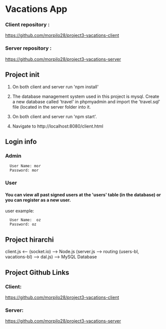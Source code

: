 # Vacations App

### Client repository :
https://github.com/morpilo28/project3-vacations-client

### Server repository :
https://github.com/morpilo28/project3-vacations-server


## Project init

1. On both client and server run 'npm install'

2. The database management system used in this project is mysql. 
Create a new database called 'travel' in phpmyadmin and import the 'travel.sql' file (located in the server folder into it.

3. On both client and server run 'npm start'.

4. Navigate to http://localhost:8080/client.html


## Login info

   ### Admin
  ```
    User Name: mor
    Password: mor
  ```

   ### User
#### You can view all past signed users at the 'users' table (in the database) or you can register as a new user.

user example:

  ```
    User Name:  oz
    Password: oz
  ```

  ## Project hirarchi

client.js <-- (socket.io) --> Node.js (server.js --> routing (users-bl, vacations-bl) --> dal.js) --> MySQL Database

 ## Project Github Links
### Client:
https://github.com/morpilo28/project3-vacations-client

### Server:
https://github.com/morpilo28/project3-vacations-server
